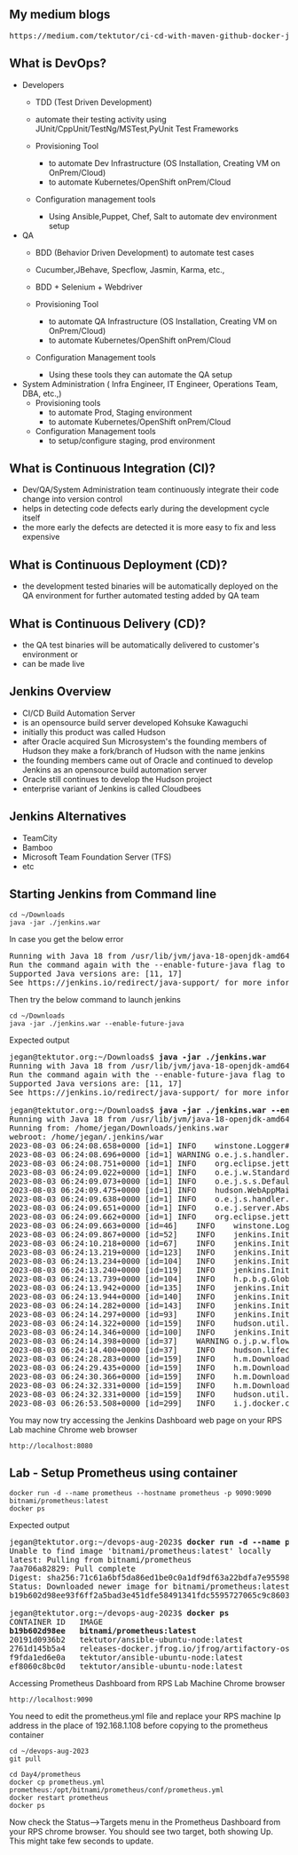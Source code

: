 ## My medium blogs
<pre>
https://medium.com/tektutor/ci-cd-with-maven-github-docker-jenkins-aca28c252fec  
</pre>

## What is DevOps?
- Developers
  - TDD (Test Driven Development) 
  - automate their testing activity using JUnit/CppUnit/TestNg/MSTest,PyUnit Test Frameworks
  - Provisioning Tool
    - to automate Dev Infrastructure (OS Installation, Creating VM on OnPrem/Cloud)
    - to automate Kubernetes/OpenShift onPrem/Cloud
 
  - Configuration management tools
    - Using Ansible,Puppet, Chef, Salt to automate dev environment setup
- QA
  - BDD (Behavior Driven Development) to automate test cases
  - Cucumber,JBehave, Specflow, Jasmin, Karma, etc.,
  - BDD + Selenium + Webdriver
  - Provisioning Tool
    - to automate QA Infrastructure (OS Installation, Creating VM on OnPrem/Cloud)
    - to automate Kubernetes/OpenShift onPrem/Cloud

  - Configuration Management tools
    - Using these tools they can automate the QA setup
- System Administration ( Infra Engineer, IT Engineer, Operations Team, DBA, etc.,)
  - Provisioning tools
    - to automate Prod, Staging environment
    - to automate Kubernetes/OpenShift onPrem/Cloud
  - Configuration Management tools
    - to setup/configure staging, prod environment

## What is Continuous Integration (CI)?
- Dev/QA/System Administration team continuously integrate their code change into version control
- helps in detecting code defects early during the development cycle itself
- the more early the defects are detected it is more easy to fix and less expensive

## What is Continuous Deployment (CD)?
- the development tested binaries will be automatically deployed on the QA environment
  for further automated testing added by QA team

## What is Continuous Delivery (CD)?
- the QA test binaries will be automatically delivered to customer's environment or
- can be made live

## Jenkins Overview
- CI/CD Build Automation Server
- is an opensource build server developed Kohsuke Kawaguchi 
- initially this product was called Hudson
- after Oracle acquired Sun Microsystem's the founding members of Hudson they make a fork/branch
  of Hudson with the name jenkins
- the founding members came out of Oracle and continued to develop Jenkins as an opensource
  build automation server
- Oracle still continues to develop the Hudson project
- enterprise variant of Jenkins is called Cloudbees
  
## Jenkins Alternatives
- TeamCity
- Bamboo
- Microsoft Team Foundation Server (TFS)
- etc

## Starting Jenkins from Command line
```
cd ~/Downloads
java -jar ./jenkins.war
```

In case you get the below error
<pre>
Running with Java 18 from /usr/lib/jvm/java-18-openjdk-amd64, which is not yet fully supported.
Run the command again with the --enable-future-java flag to enable preview support for future Java versions.
Supported Java versions are: [11, 17]
See https://jenkins.io/redirect/java-support/ for more information.
</pre>

Then try the below command to launch jenkins
```
cd ~/Downloads
java -jar ./jenkins.war --enable-future-java
```

Expected output
<pre>
jegan@tektutor.org:~/Downloads$ <b>java -jar ./jenkins.war</b>
Running with Java 18 from /usr/lib/jvm/java-18-openjdk-amd64, which is not yet fully supported.
Run the command again with the --enable-future-java flag to enable preview support for future Java versions.
Supported Java versions are: [11, 17]
See https://jenkins.io/redirect/java-support/ for more information.
  
jegan@tektutor.org:~/Downloads$ <b>java -jar ./jenkins.war --enable-future-java</b>
Running with Java 18 from /usr/lib/jvm/java-18-openjdk-amd64, which is not fully supported. Continuing because --enable-future-java is set. Supported Java versions are: [11, 17]. See https://jenkins.io/redirect/java-support/ for more information.
Running from: /home/jegan/Downloads/jenkins.war
webroot: /home/jegan/.jenkins/war
2023-08-03 06:24:08.658+0000 [id=1]	INFO	winstone.Logger#logInternal: Beginning extraction from war file
2023-08-03 06:24:08.696+0000 [id=1]	WARNING	o.e.j.s.handler.ContextHandler#setContextPath: Empty contextPath
2023-08-03 06:24:08.751+0000 [id=1]	INFO	org.eclipse.jetty.server.Server#doStart: jetty-10.0.13; built: 2022-12-07T20:13:20.134Z; git: 1c2636ea05c0ca8de1ffd6ca7f3a98ac084c766d; jvm 18.0.2-ea+9-Ubuntu-222.04
2023-08-03 06:24:09.022+0000 [id=1]	INFO	o.e.j.w.StandardDescriptorProcessor#visitServlet: NO JSP Support for /, did not find org.eclipse.jetty.jsp.JettyJspServlet
2023-08-03 06:24:09.073+0000 [id=1]	INFO	o.e.j.s.s.DefaultSessionIdManager#doStart: Session workerName=node0
2023-08-03 06:24:09.475+0000 [id=1]	INFO	hudson.WebAppMain#contextInitialized: Jenkins home directory: /home/jegan/.jenkins found at: $user.home/.jenkins
2023-08-03 06:24:09.638+0000 [id=1]	INFO	o.e.j.s.handler.ContextHandler#doStart: Started w.@bc57b40{Jenkins v2.401.1,/,file:///home/jegan/.jenkins/war/,AVAILABLE}{/home/jegan/.jenkins/war}
2023-08-03 06:24:09.651+0000 [id=1]	INFO	o.e.j.server.AbstractConnector#doStart: Started ServerConnector@543e710e{HTTP/1.1, (http/1.1)}{0.0.0.0:8080}
2023-08-03 06:24:09.662+0000 [id=1]	INFO	org.eclipse.jetty.server.Server#doStart: Started Server@120d6fe6{STARTING}[10.0.13,sto=0] @1409ms
2023-08-03 06:24:09.663+0000 [id=46]	INFO	winstone.Logger#logInternal: Winstone Servlet Engine running: controlPort=disabled
2023-08-03 06:24:09.867+0000 [id=52]	INFO	jenkins.InitReactorRunner$1#onAttained: Started initialization
2023-08-03 06:24:10.218+0000 [id=67]	INFO	jenkins.InitReactorRunner$1#onAttained: Listed all plugins
2023-08-03 06:24:13.219+0000 [id=123]	INFO	jenkins.InitReactorRunner$1#onAttained: Prepared all plugins
2023-08-03 06:24:13.234+0000 [id=104]	INFO	jenkins.InitReactorRunner$1#onAttained: Started all plugins
2023-08-03 06:24:13.240+0000 [id=119]	INFO	jenkins.InitReactorRunner$1#onAttained: Augmented all extensions
2023-08-03 06:24:13.739+0000 [id=104]	INFO	h.p.b.g.GlobalTimeOutConfiguration#load: global timeout not set
2023-08-03 06:24:13.942+0000 [id=135]	INFO	jenkins.InitReactorRunner$1#onAttained: System config loaded
2023-08-03 06:24:13.944+0000 [id=140]	INFO	jenkins.InitReactorRunner$1#onAttained: System config adapted
2023-08-03 06:24:14.282+0000 [id=143]	INFO	jenkins.InitReactorRunner$1#onAttained: Loaded all jobs
2023-08-03 06:24:14.297+0000 [id=93]	INFO	jenkins.InitReactorRunner$1#onAttained: Configuration for all jobs updated
2023-08-03 06:24:14.322+0000 [id=159]	INFO	hudson.util.Retrier#start: Attempt #1 to do the action check updates server
2023-08-03 06:24:14.346+0000 [id=100]	INFO	jenkins.InitReactorRunner$1#onAttained: Completed initialization
2023-08-03 06:24:14.398+0000 [id=37]	WARNING	o.j.p.w.flow.FlowExecutionList$1#computeNext: Failed to load Owner[DBChangePipeline/3:null]. Unregistering
2023-08-03 06:24:14.400+0000 [id=37]	INFO	hudson.lifecycle.Lifecycle#onReady: <b>Jenkins is fully up and running</b>
2023-08-03 06:24:28.283+0000 [id=159]	INFO	h.m.DownloadService$Downloadable#load: Obtained the updated data file for hudson.tasks.Maven.MavenInstaller
2023-08-03 06:24:29.435+0000 [id=159]	INFO	h.m.DownloadService$Downloadable#load: Obtained the updated data file for hudson.plugins.gradle.GradleInstaller
2023-08-03 06:24:30.366+0000 [id=159]	INFO	h.m.DownloadService$Downloadable#load: Obtained the updated data file for hudson.tasks.Ant.AntInstaller
2023-08-03 06:24:32.331+0000 [id=159]	INFO	h.m.DownloadService$Downloadable#load: Obtained the updated data file for hudson.tools.JDKInstaller
2023-08-03 06:24:32.331+0000 [id=159]	INFO	hudson.util.Retrier#start: Performed the action check updates server successfully at the attempt #1
2023-08-03 06:26:53.508+0000 [id=299]	INFO	i.j.docker.client.DockerAPI#getOrMakeClient: Cached connection io.jenkins.docker.client.DockerAPI$SharableDockerClient@17d3ea47 to DockerClientParameters{dockerUri='tcp://localhost:4243', credentialsId='null', readTimeoutInMsOrNull=60000, connectTimeoutInMsOrNull=60000}  
</pre>

You may now try accessing the Jenkins Dashboard web page on your RPS Lab machine Chrome web browser
```
http://localhost:8080
```

## Lab - Setup Prometheus using container
```
docker run -d --name prometheus --hostname prometheus -p 9090:9090 bitnami/prometheus:latest
docker ps

```

Expected output
<pre>
jegan@tektutor.org:~/devops-aug-2023$ <b>docker run -d --name prometheus --hostname prometheus -p 9090:9090 bitnami/prometheus:latest</b>
Unable to find image 'bitnami/prometheus:latest' locally
latest: Pulling from bitnami/prometheus
7aa706a82829: Pull complete 
Digest: sha256:71c61a6bf5da86ed1be0c0a1df9df63a22bdfa7e955985faa2ea3284a45f865e
Status: Downloaded newer image for bitnami/prometheus:latest
b19b602d98ee93f6ff2a5bad3e451dfe58491341fdc5595727065c9c8603ac90
  
jegan@tektutor.org:~/devops-aug-2023$ <b>docker ps</b>
CONTAINER ID   IMAGE                                                   COMMAND                  CREATED          STATUS             PORTS                                                                          NAMES
<b>b19b602d98ee   bitnami/prometheus:latest                               "/opt/bitnami/promet…"   3 seconds ago    Up 2 seconds       0.0.0.0:9090->9090/tcp, :::9090->9090/tcp                                      prometheus</b>
20191d0936b2   tektutor/ansible-ubuntu-node:latest                     "/usr/sbin/sshd -D"      53 minutes ago   Up 53 minutes      0.0.0.0:2003->22/tcp, :::2003->22/tcp, 0.0.0.0:8003->80/tcp, :::8003->80/tcp   ubuntu3
2761d145b5a4   releases-docker.jfrog.io/jfrog/artifactory-oss:latest   "/entrypoint-artifac…"   25 hours ago     Up About an hour   0.0.0.0:8081-8082->8081-8082/tcp, :::8081-8082->8081-8082/tcp                  artifactory
f9fda1ed6e0a   tektutor/ansible-ubuntu-node:latest                     "/usr/sbin/sshd -D"      29 hours ago     Up 58 minutes      0.0.0.0:2002->22/tcp, :::2002->22/tcp, 0.0.0.0:8002->80/tcp, :::8002->80/tcp   ubuntu2
ef8060c8bc0d   tektutor/ansible-ubuntu-node:latest                     "/usr/sbin/sshd -D"      29 hours ago     Up 58 minutes      0.0.0.0:2001->22/tcp, :::2001->22/tcp, 0.0.0.0:8001->80/tcp, :::8001->80/tcp   ubuntu1  
</pre>

Accessing Prometheus Dashboard from RPS Lab Machine Chrome browser
```
http://localhost:9090
```

You need to edit the prometheus.yml file and replace your RPS machine Ip address in the place of 192.168.1.108 before copying to the prometheus container
```
cd ~/devops-aug-2023
git pull

cd Day4/prometheus
docker cp prometheus.yml prometheus:/opt/bitnami/prometheus/conf/prometheus.yml
docker restart prometheus
docker ps
```

Now check the Status-->Targets menu in the Prometheus Dashboard from your RPS chrome browser. You should see two target, both showing Up. This might take few seconds to update.
